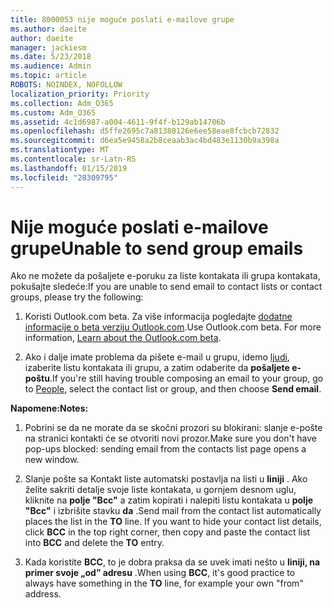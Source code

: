 ```yaml
---
title: 8000053 nije moguće poslati e-mailove grupe
ms.author: daeite
author: daeite
manager: jackiesm
ms.date: 5/23/2018
ms.audience: Admin
ms.topic: article
ROBOTS: NOINDEX, NOFOLLOW
localization_priority: Priority
ms.collection: Adm_O365
ms.custom: Adm_O365
ms.assetid: 4c1d6987-a004-4611-9f4f-b129ab14706b
ms.openlocfilehash: d5ffe2695c7a81380126e6ee58eae8fcbcb72832
ms.sourcegitcommit: d6ea5e9458a2b8ceaab3ac4bd483e1130b9a398a
ms.translationtype: MT
ms.contentlocale: sr-Latn-RS
ms.lasthandoff: 01/15/2019
ms.locfileid: "28309795"
---
```

# <a name="unable-to-send-group-emails"></a><span data-ttu-id="50eed-102">Nije moguće poslati e-mailove grupe</span><span class="sxs-lookup"><span data-stu-id="50eed-102">Unable to send group emails</span></span>

<span data-ttu-id="50eed-103">Ako ne možete da pošaljete e-poruku za liste kontakata ili grupa kontakata, pokušajte sledeće:</span><span class="sxs-lookup"><span data-stu-id="50eed-103">If you are unable to send email to contact lists or contact groups, please try the following:</span></span>
  
1. <span data-ttu-id="50eed-p101">Koristi Outlook.com beta. Za više informacija pogledajte [dodatne informacije o beta verziju Outlook.com](https://support.office.com/article/e2261c7f-d413-4084-8f22-21282f42d8cf).</span><span class="sxs-lookup"><span data-stu-id="50eed-p101">Use Outlook.com beta. For more information, [Learn about the Outlook.com beta](https://support.office.com/article/e2261c7f-d413-4084-8f22-21282f42d8cf).</span></span>
    
2. <span data-ttu-id="50eed-106">Ako i dalje imate problema da pišete e-mail u grupu, idemo [ljudi](https://outlook.live.com/people/), izaberite listu kontakata ili grupu, a zatim odaberite da **pošaljete e-poštu**.</span><span class="sxs-lookup"><span data-stu-id="50eed-106">If you're still having trouble composing an email to your group, go to [People](https://outlook.live.com/people/), select the contact list or group, and then choose **Send email**.</span></span>
    
 <span data-ttu-id="50eed-107">**Napomene:**</span><span class="sxs-lookup"><span data-stu-id="50eed-107">**Notes:**</span></span>
  
1. <span data-ttu-id="50eed-108">Pobrini se da ne morate da se skočni prozori su blokirani: slanje e-pošte na stranici kontakti će se otvoriti novi prozor.</span><span class="sxs-lookup"><span data-stu-id="50eed-108">Make sure you don't have pop-ups blocked: sending email from the contacts list page opens a new window.</span></span>
    
2. <span data-ttu-id="50eed-p102">Slanje pošte sa Kontakt liste automatski postavlja na listi u **liniji** . Ako želite sakriti detalje svoje liste kontakata, u gornjem desnom uglu, kliknite na **polje "Bcc"** a zatim kopirati i nalepiti listu kontakata u **polje "Bcc"** i izbrišite stavku **da** .</span><span class="sxs-lookup"><span data-stu-id="50eed-p102">Send mail from the contact list automatically places the list in the **TO** line. If you want to hide your contact list details, click **BCC** in the top right corner, then copy and paste the contact list into **BCC** and delete the **TO** entry.</span></span> 
    
3. <span data-ttu-id="50eed-111">Kada koristite **BCC**, to je dobra praksa da se uvek imati nešto u **liniji, na primer svoje „od” adresu** .</span><span class="sxs-lookup"><span data-stu-id="50eed-111">When using **BCC**, it's good practice to always have something in the **TO** line, for example your own "from" address.</span></span> 
    

